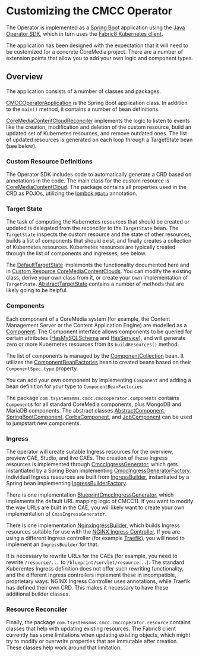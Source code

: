 # Customizing the CMCC Operator

The Operator is implemented as a [Spring Boot](https://spring.io/projects/spring-boot) application using the [Java Operator SDK](https://github.com/java-operator-sdk/java-operator-sdk), which in turn uses the [Fabric8 Kubernetes client](https://github.com/fabric8io/kubernetes-client).

The application has been designed with the expectation that it will need to be customized for a concrete CoreMedia project. There are a number of extension points that allow you to add your own logic and component types.

## Overview

The application consists of a number of classes and packages.

[CMCCOperatorApplication](../src/main/java/com/tsystemsmms/cmcc/cmccoperator/CMCCOperatorApplication.java) is the Spring Boot application class. In addition to the `main()` method, it contains a number of bean definitions.

[CoreMediaContentCloudReconciler](../src/main/java/com/tsystemsmms/cmcc/cmccoperator/CoreMediaContentCloudReconciler.java) implements the logic to listen to events like the creation, modification and deletion of the custom resource, build an updated set of Kubernetes resources, and remove outdated ones. The list of updated resources is generated on each loop through a TargetState bean (see below). 

### Custom Resource Definitions

The Operator SDK includes code to automatically generate a CRD based on annotations in the code. The main class for the custom resource is [CoreMediaContentCloud](../src/main/java/com/tsystemsmms/cmcc/cmccoperator/crds/CoreMediaContentCloud.java). The package contains all properties used in the CRD as POJOs, utilizing the [lombok `@Data`](https://projectlombok.org/features/Data) annotation.

### Target State

The task of computing the Kubernetes resources that should be created or updated is delegated from the reconciler to the `TargetState` bean. The `TargetState` inspects the custom resource and the state of other resources, builds a list of components that should exist, and finally creates a collection of Kubernetes resources. Kubernetes resources are typically created through the list of components and ingresses, see below.

The [DefaultTargetState](../src/main/java/com/tsystemsmms/cmcc/cmccoperator/targetstate/DefaultTargetState.java) implements the functionality documented here and in [Custom Resource CoreMediaContentClouds](custom-resource.md). You can modify the existing class, derive your own class from it, or create your own implementation of `TargetState`. [AbstractTargetState](../src/main/java/com/tsystemsmms/cmcc/cmccoperator/targetstate/AbstractTargetState.java) contains a number of methods that are likely going to be helpful.

### Components

Each component of a CoreMedia system (for example, the Content Management Server or the Content Application Engine) are modelled as a [Component](../src/main/java/com/tsystemsmms/cmcc/cmccoperator/components/Component.java). The Component interface allows components to be queried for certain attributes ([HasMySQLSchema](../src/main/java/com/tsystemsmms/cmcc/cmccoperator/components/HasMySQLSchema.java) and [HasService](../src/main/java/com/tsystemsmms/cmcc/cmccoperator/components/HasService.java)), and will generate zero or more Kubernetes resources from its `buildResources()` method.

The list of components is managed by the [ComponentCollection](../src/main/java/com/tsystemsmms/cmcc/cmccoperator/components/ComponentCollection.java) bean. It utilizes the [ComponentBeanFactories](../src/main/java/com/tsystemsmms/cmcc/cmccoperator/ComponentBeanFactories.java) bean to created beans based on their `ComponentSpec.type` property.

You can add your own component by implementing `Component` and adding a bean definition for your type to `ComponentBeanFactories`.

The package `com.tsystemsmms.cmcc.cmccoperator.components` contains `Component`s for all standard CoreMedia components, plus MongoDB and MariaDB components. The abstract classes [AbstractComponent](../src/main/java/com/tsystemsmms/cmcc/cmccoperator/components/AbstractComponent.java), [SpringBootComponent](../src/main/java/com/tsystemsmms/cmcc/cmccoperator/components/SpringBootComponent.java), [CorbaComponent](../src/main/java/com/tsystemsmms/cmcc/cmccoperator/components/corba/CorbaComponent.java), and [JobComponent](../src/main/java/com/tsystemsmms/cmcc/cmccoperator/components/job/JobComponent.java) can be used to jumpstart new components.

### Ingress

The operator will create suitable Ingress resources for the overview, preview CAE, Studio, and live CAEs. The creation of these Ingress resources is implemented through [CmccIngressGenerator](../src/main/java/com/tsystemsmms/cmcc/cmccoperator/ingress/CmccIngressGenerator.java), which gets instantiated by a Spring Bean implementing [CmccIngressGeneratorFactory](../src/main/java/com/tsystemsmms/cmcc/cmccoperator/ingress/CmccIngressGeneratorFactory.java). Individual Ingress resources are built from [IngressBuilder](../src/main/java/com/tsystemsmms/cmcc/cmccoperator/ingress/IngressBuilder.java), instantiated by a Spring bean implementing [IngressBuilderFactory](../src/main/java/com/tsystemsmms/cmcc/cmccoperator/ingress/IngressBuilderFactory.java).

There is one implementation [BlueprintCmccIngressGenerator](../src/main/java/com/tsystemsmms/cmcc/cmccoperator/ingress/BlueprintCmccIngressGenerator.java), which implements the default URL mapping logic of CMCC11. If you want to modify the way URLs are built in the CAE, you will likely want to create your own implementation of `CmssIngressGenerator`.

There is one implementation [NginxIngressBuilder](../src/main/java/com/tsystemsmms/cmcc/cmccoperator/ingress/NginxIngressBuilder.java), which builds Ingress resources suitable for use with the [NGINX Ingress Controller](https://kubernetes.github.io/ingress-nginx/). If you are using a different Ingress controller (for example [Traefik](https://doc.traefik.io/traefik/providers/kubernetes-ingress/)), you will need to implement an `IngressBuilder` for that.

It is necessary to rewrite URLs for the CAEs (for example, you need to rewrite `/resource/...` to `/blueprint/servlet/resource...`). The standard Kuberentes Ingress definition does not offer such rewriting functionality, and the different Ingress controllers implement these in incompatible, proprietary ways. NGINX Ingress Controller uses annotations, while Traefik has defined their own CRD. This makes it necessary to have these additional builder classes.

### Resource Reconciler

Finally, the package `com.tsystemsmms.cmcc.cmccoperator.resource` contains classes that help with updating existing resources. The Fabric8 client currently has some limitations when updating existing objects, which might try to modify or overwrite properties that are immutable after creation. These classes help work around that limitation.